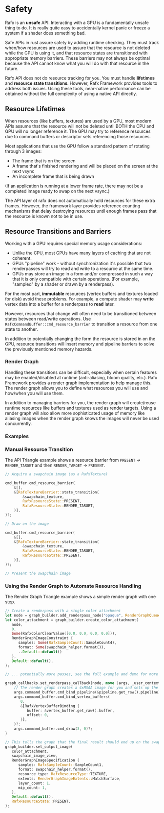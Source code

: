 # Safety

Rafx is an **unsafe** API. Interacting with a GPU is a fundamentally unsafe thing to do. It is really quite easy
to accidentally kernel panic or freeze a system if a shader does something bad.

Safe APIs in rust assure safety by adding runtime checking. They must track when/how resources are used to assure
that the resource is not deleted while the GPU is using it, and that resource states are transitioned with appropriate
memory barriers. These barriers may not always be optimal because the API cannot know what you will do with that
resource in the future.

Rafx API does not do resource tracking for you. You must handle **lifetimes** and **resource state transitions**.
However, Rafx Framework provides tools to address both issues. Using these tools, near-native performance can be
obtained without the full complexity of using a native API directly.

## Resource Lifetimes

When resources (like buffers, textures) are used by a GPU, most modern APIs assume that the resource will not be
deleted until BOTH the CPU and GPU will no longer reference it. The GPU may try to reference resources due to command
buffers or descriptor sets referencing those resources.

Most applications that use the GPU follow a standard pattern of rotating through 3 images:
 * The frame that is on the screen
 * A frame that's finished rendering and will be placed on the screen at the next vsync
 * An incomplete frame that is being drawn

(If an application is running at a lower frame rate, there may not be a completed image ready to swap on the next vsync.)

The API layer of rafx does not automatically hold resources for these extra frames. However, the framework layer
provides reference counting mechanisms that delay destroying resources until enough frames pass that the resource
is known not to be in use.

## Resource Transitions and Barriers

Working with a GPU requires special memory usage considerations:
 * Unlike the CPU, most GPUs have many layers of caching that are not coherent.
 * GPUs "pipeline" work - without synchronization it's possible that two renderpasses will try to read and write to a
   resource at the same time.
 * GPUs may store an image in a form and/or compressed in such a way that it is only compatible with certain operations.
   (For example, "sampled" by a shader or drawn by a renderpass).

For the most part, **immutable** resources (vertex buffers and textures loaded for disk) avoid these problems. For
example, a compute shader may **write** vertex data into a buffer for a renderpass to **read** later.

However, resources that change will often need to be transitioned between states between read/write operations. Use
`RafxCommandBuffer::cmd_resource_barrier` to transition a resource from one state to another.

In addition to potentially changing the form the resource is stored in on the GPU, resource transitions will insert
memory and pipeline barriers to solve the previously mentioned memory hazards.

### Render Graph

Handling these transitions can be difficult, especially when certain features may be enabled/disabled at runtime 
(anti-aliasing, bloom quality, etc.). Rafx Framework provides a render graph implementation to help manage this. The
render graph allows you to define what resources you will use and how/when you will use them.

In addition to managing barriers for you, the render graph will create/reuse runtime resources like buffers and textures
used as render targets. Using a render graph will also allow more sophisticated usage of memory like aliasing images
when the render graph knows the images will never be used concurrently.

### Examples

### Manual Resource Transition

The API Triangle example shows a resource barrier from `PRESENT` -> `RENDER_TARGET` and then `RENDER_TARGET` -> 
`PRESENT`.

```rust
// Acquire a swapchain image (as a RafxTexture)

cmd_buffer.cmd_resource_barrier(
    &[],
    &[RafxTextureBarrier::state_transition(
        &swapchain_texture,
        RafxResourceState::PRESENT,
        RafxResourceState::RENDER_TARGET,
    )],
)?;

// Draw on the image

cmd_buffer.cmd_resource_barrier(
    &[],
    &[RafxTextureBarrier::state_transition(
        &swapchain_texture,
        RafxResourceState::RENDER_TARGET,
        RafxResourceState::PRESENT,
    )],
)?;

// Present the swapchain image
```

### Using the Render Graph to Automate Resource Handling

The Render Graph Triangle example shows a simple render graph with one step.

```rust
// Create a renderpass with a single color attachment
let node = graph_builder.add_renderpass_node("opaque", RenderGraphQueue::DefaultGraphics);
let color_attachment = graph_builder.create_color_attachment(
   node,
   0,
   Some(RafxColorClearValue([0.0, 0.0, 0.0, 0.0])),
   RenderGraphImageConstraint {
      samples: Some(RafxSampleCount::SampleCount4),
      format: Some(swapchain_helper.format()),
      ..Default::default()
   },
   Default::default(),
);

// ... potentially more passes, see the full example and demo for more details

graph_callbacks.set_renderpass_callback(node, move |args, _user_context| {
    // The render graph creates a 4xMSAA image for you and sets up the renderpass. You can just draw!
    args.command_buffer.cmd_bind_pipeline(&pipeline.get_raw().pipeline)?;
    args.command_buffer.cmd_bind_vertex_buffers(
       0,
       &[RafxVertexBufferBinding {
          buffer: &vertex_buffer.get_raw().buffer,
          offset: 0,
       }],
    )?;
    args.command_buffer.cmd_draw(3, 0)?;
}

// This tells the graph that the final result should end up on the swapchain image
graph_builder.set_output_image(
   color_attachment,
   swapchain_image_view,
   RenderGraphImageSpecification {
      samples: RafxSampleCount::SampleCount1,
      format: swapchain_helper.format(),
      resource_type: RafxResourceType::TEXTURE,
      extents: RenderGraphImageExtents::MatchSurface,
      layer_count: 1,
      mip_count: 1,
   },
   Default::default(),
   RafxResourceState::PRESENT,
);
```